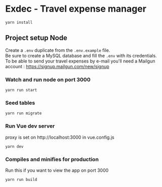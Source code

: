 # Exdec - Travel expense manager

```
yarn install
```

## Project setup Node

Create a `.env` duplicate from the `.env.example` file.<br>
Be sure to create a MySQL database and fill the `.env` with its credentials.<br>
To be able to send your travel expenses by e-mail you'll need a Mailgun account : https://signup.mailgun.com/new/signup

### Watch and run node on port 3000

```
yarn run start
```

### Seed tables

```
yarn run migrate
```

### Run Vue dev server

proxy is set on http://localhost:3000 in vue.config.js

```
yarn dev
```

### Compiles and minifies for production

Run this if you want to view the app on port 3000

```
yarn run build
```
